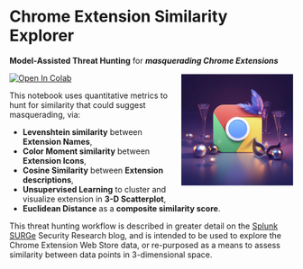 # Chrome Extension Similarity Explorer
**Model-Assisted Threat Hunting** for ***masquerading Chrome Extensions*** </br>

<img src="img/masque.png" width='200' align='right'></img>

[![Open In Colab](https://colab.research.google.com/assets/colab-badge.svg)](https://colab.research.google.com/drive/1-_ZupjocfeK-C1lXmVCWnF3rZh4FBr_M?usp=sharing)

This notebook uses quantitative metrics to hunt for similarity that could suggest masquerading, via:
   - **Levenshtein similarity** between **Extension Names**,
   - **Color Moment similarity** between **Extension Icons**,
   - **Cosine Similarity** between **Extension descriptions**,
   - **Unsupervised Learning** to cluster and visualize extension in **3-D Scatterplot**,
   - **Euclidean Distance** as a **composite similarity score**.
   
This threat hunting workflow is described in greater detail on the <a href="https://www.splunk.com/en_us/blog/tag/surge.html">Splunk SURGe</a> Security Research blog, and is intended to be used to explore the Chrome Extension Web Store data, or re-purposed as a means to assess similarity between data points in 3-dimensional space.
